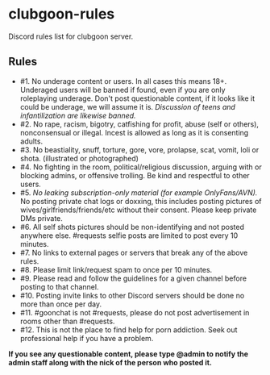 # clubgoon-rules
Discord rules list for clubgoon server.

## Rules

- #1. No underage content or users. In all cases this means 18+. Underaged users will be banned if found, even if you are only roleplaying underage. Don't post questionable content, if it looks like it could be underage, we will assume it is. *Discussion of teens and infantilization are likewise banned.*
- #2. No rape, racism, bigotry, catfishing for profit, abuse (self or others), nonconsensual or illegal. Incest is allowed as long as it is consenting adults.
- #3. No beastiality, snuff, torture, gore, vore, prolapse, scat, vomit, loli or shota. (illustrated or photographed)
- #4. No fighting in the room, political/religious discussion, arguing with or blocking admins, or offensive trolling. Be kind and respectful to other users.
- #5. *No leaking subscription-only material (for example OnlyFans/AVN).* No posting private chat logs or doxxing, this includes posting pictures of wives/girlfriends/friends/etc without their consent. Please keep private DMs private.
- #6. All self shots pictures should be non-identifying and not posted anywhere else. #requests selfie posts are limited to post every 10 minutes.
- #7. No links to external pages or servers that break any of the above rules.
- #8. Please limit link/request spam to once per 10 minutes.
- #9. Please read and follow the guidelines for a given channel before posting to that channel.
- #10. Posting invite links to other Discord servers should be done no more than once per day.
- #11. #goonchat is not #requests, please do not post advertisement in rooms other than #requests.
- #12. This is not the place to find help for porn addiction. Seek out professional help if you have a problem.

**If you see any questionable content, please type @admin to notify the admin staff along with the nick of the person who posted it.**

